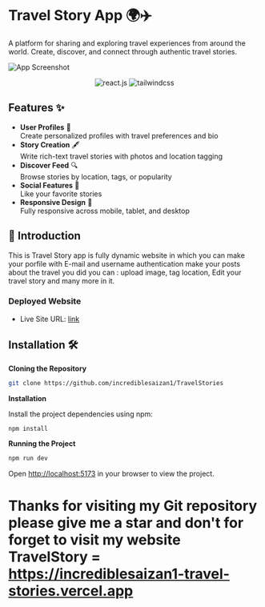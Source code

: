 # Travel Story App 🌍✈️

A platform for sharing and exploring travel experiences from around the world. Create, discover, and connect through authentic travel stories.

![App Screenshot](/hq720.png) 


  <div align=center>
    <img src="https://img.shields.io/badge/-React_JS-black?style=for-the-badge&logoColor=white&logo=react&color=61DAFB" alt="react.js" />
    <img src="https://img.shields.io/badge/-Tailwind_CSS-black?style=for-the-badge&logoColor=white&logo=tailwindcss&color=06B6D4" alt="tailwindcss" />
  </div>

## Features ✨

- **User Profiles** 📌  
  Create personalized profiles with travel preferences and bio
- **Story Creation** 🖋️  
  Write rich-text travel stories with photos and location tagging
- **Discover Feed** 🔍  
  Browse stories by location, tags, or popularity
- **Social Features** 🤝  
  Like your favorite stories
- **Responsive Design** 📱  
  Fully responsive across mobile, tablet, and desktop

## <a name="introduction">🤖 Introduction</a>

This is Travel Story app is fully dynamic website in which you can make your porfile with E-mail and username authentication make your posts about the travel you did you can : upload image, tag location,  Edit your travel story and many more in it. 

### Deployed Website

- Live Site URL: [link](https://incrediblesaizan1-travel-stories.vercel.app)



## Installation 🛠️

**Cloning the Repository**

```bash
git clone https://github.com/incrediblesaizan1/TravelStories
```

**Installation**

Install the project dependencies using npm:

```bash
npm install
```

**Running the Project**

```bash
npm run dev
```
Open [http://localhost:5173](http://localhost:5173) in your browser to view the project.

# Thanks for visiting my Git repository please give me a star and don't for forget to visit my website TravelStory = https://incrediblesaizan1-travel-stories.vercel.app

